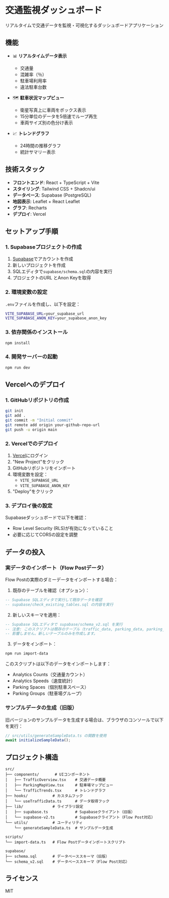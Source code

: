 # 交通監視ダッシュボード

リアルタイムで交通データを監視・可視化するダッシュボードアプリケーション

## 機能

- 📊 **リアルタイムデータ表示**
  - 交通量
  - 混雑率（％）
  - 駐車場利用率
  - 違法駐車台数

- 🗺️ **駐車状況マップビュー**
  - 衛星写真上に車両をボックス表示
  - 15分単位のデータを5倍速でループ再生
  - 車両サイズ別の色分け表示

- 📈 **トレンドグラフ**
  - 24時間の推移グラフ
  - 統計サマリー表示

## 技術スタック

- **フロントエンド**: React + TypeScript + Vite
- **スタイリング**: Tailwind CSS + Shadcn/ui
- **データベース**: Supabase (PostgreSQL)
- **地図表示**: Leaflet + React Leaflet
- **グラフ**: Recharts
- **デプロイ**: Vercel

## セットアップ手順

### 1. Supabaseプロジェクトの作成

1. [Supabase](https://supabase.com)でアカウントを作成
2. 新しいプロジェクトを作成
3. SQLエディタで`supabase/schema.sql`の内容を実行
4. プロジェクトのURL とAnon Keyを取得

### 2. 環境変数の設定

`.env`ファイルを作成し、以下を設定：

```bash
VITE_SUPABASE_URL=your_supabase_url
VITE_SUPABASE_ANON_KEY=your_supabase_anon_key
```

### 3. 依存関係のインストール

```bash
npm install
```

### 4. 開発サーバーの起動

```bash
npm run dev
```

## Vercelへのデプロイ

### 1. GitHubリポジトリの作成

```bash
git init
git add .
git commit -m "Initial commit"
git remote add origin your-github-repo-url
git push -u origin main
```

### 2. Vercelでのデプロイ

1. [Vercel](https://vercel.com)にログイン
2. "New Project"をクリック
3. GitHubリポジトリをインポート
4. 環境変数を設定：
   - `VITE_SUPABASE_URL`
   - `VITE_SUPABASE_ANON_KEY`
5. "Deploy"をクリック

### 3. デプロイ後の設定

Supabaseダッシュボードで以下を確認：
- Row Level Security (RLS)が有効になっていること
- 必要に応じてCORSの設定を調整

## データの投入

### 実データのインポート（Flow Postデータ）

Flow Postの実際のダミーデータをインポートする場合：

1. 既存のテーブルを確認（オプション）：
```sql
-- Supabase SQLエディタで実行して既存データを確認
-- supabase/check_existing_tables.sql の内容を実行
```

2. 新しいスキーマを適用：
```sql
-- Supabase SQLエディタで supabase/schema_v2.sql を実行
-- 注意: このスクリプトは既存のテーブル（traffic_data, parking_data, parking_chunks）には
-- 影響しません。新しいテーブルのみを作成します。
```

3. データをインポート：
```bash
npm run import-data
```

このスクリプトは以下のデータをインポートします：
- Analytics Counts（交通量カウント）
- Analytics Speeds（速度統計）
- Parking Spaces（個別駐車スペース）
- Parking Groups（駐車場グループ）

### サンプルデータの生成（旧版）

旧バージョンのサンプルデータを生成する場合は、ブラウザのコンソールで以下を実行：

```javascript
// src/utils/generateSampleData.ts の関数を使用
await initializeSampleData();
```

## プロジェクト構造

```
src/
├── components/       # UIコンポーネント
│   ├── TrafficOverview.tsx    # 交通データ概要
│   ├── ParkingMapView.tsx     # 駐車場マップビュー
│   └── TrafficTrends.tsx      # トレンドグラフ
├── hooks/           # カスタムフック
│   └── useTrafficData.ts      # データ取得フック
├── lib/             # ライブラリ設定
│   ├── supabase.ts            # Supabaseクライアント（旧版）
│   └── supabase-v2.ts         # Supabaseクライアント（Flow Post対応）
└── utils/           # ユーティリティ
    └── generateSampleData.ts  # サンプルデータ生成

scripts/
└── import-data.ts   # Flow Postデータインポートスクリプト

supabase/
├── schema.sql       # データベーススキーマ（旧版）
└── schema_v2.sql    # データベーススキーマ（Flow Post対応）
```

## ライセンス

MIT
